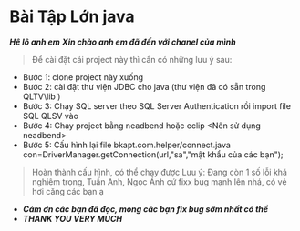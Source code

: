 # Bài Tập Lớn java
***Hê lô anh em***
***Xin chào anh em đã đến với chanel của mình***
> Để cài đặt cái project này thì cần có những lưu ý sau:
+ Bước 1: clone project này xuống
+ Bước 2: cài đặt thư viện JDBC cho java (thư viện đã có sẵn trong QLTV\lib )
+ Bước 3: Chạy SQL server theo SQL Server Authentication rồi import file SQL QLSV vào
+ Bước 4: Chạy project bằng neadbend hoặc eclip <Nên sử dụng neadbend>
+ Bước 5: Cấu hình lại file bkapt.com.helper/connect.java con=DriverManager.getConnection(url,"sa","mật khẩu của các bạn"); 
> Hoàn thành cấu hình, có thể chạy được
> Lưu ý: Đang còn 1 số lỗi khá nghiêm trọng, Tuấn Anh, Ngọc Ánh cứ fixx bug mạnh lên nhá, có vẻ hơi căng các bạn ạ
+ ***Cảm ơn các bạn đã đọc, mong các bạn fix bug sớm nhất có thể***
+ ***THANK YOU VERY MUCH***
